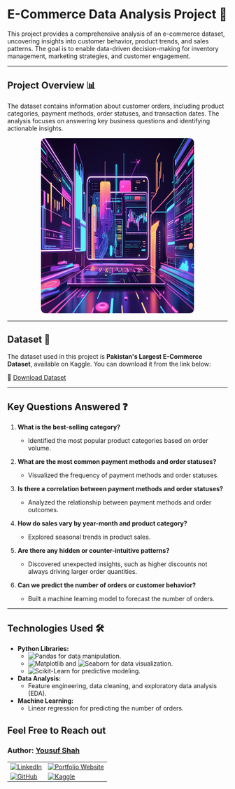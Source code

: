 # E-Commerce Data Analysis Project 🛒

This project provides a comprehensive analysis of an e-commerce dataset, uncovering insights into customer behavior, product trends, and sales patterns. The goal is to enable data-driven decision-making for inventory management, marketing strategies, and customer engagement.

---

## **Project Overview** 📊

The dataset contains information about customer orders, including product categories, payment methods, order statuses, and transaction dates. The analysis focuses on answering key business questions and identifying actionable insights.

<div style="text-align: center;">
    <img src="project_img.jpg" alt="Project Banner" style="width: 100%; max-width: 350px; height:400px; border-radius: 10px;"/>
</div>

---

## **Dataset** 📂

The dataset used in this project is **Pakistan's Largest E-Commerce Dataset**, available on Kaggle. You can download it from the link below:

🔗 [Download Dataset](https://www.kaggle.com/datasets/zusmani/pakistans-largest-ecommerce-dataset)

---

## **Key Questions Answered** ❓

1. **What is the best-selling category?**  
   - Identified the most popular product categories based on order volume.
   
2. **What are the most common payment methods and order statuses?**  
   - Visualized the frequency of payment methods and order statuses.

3. **Is there a correlation between payment methods and order statuses?**  
   - Analyzed the relationship between payment methods and order outcomes.

4. **How do sales vary by year-month and product category?**  
   - Explored seasonal trends in product sales.

5. **Are there any hidden or counter-intuitive patterns?**  
   - Discovered unexpected insights, such as higher discounts not always driving larger order quantities.

6. **Can we predict the number of orders or customer behavior?**  
   - Built a machine learning model to forecast the number of orders.

---

## **Technologies Used** 🛠️

- **Python Libraries:**
  - ![Pandas](https://img.shields.io/badge/Pandas-150458?style=for-the-badge&logo=pandas&logoColor=white) for data manipulation.
  - ![Matplotlib](https://img.shields.io/badge/Matplotlib-11557C?style=for-the-badge&logo=matplotlib&logoColor=white) and ![Seaborn](https://img.shields.io/badge/Seaborn-4C72B0?style=for-the-badge&logo=seaborn&logoColor=white) for data visualization.
  - ![Scikit-Learn](https://img.shields.io/badge/Scikit_Learn-F7931E?style=for-the-badge&logo=scikit-learn&logoColor=white) for predictive modeling.
- **Data Analysis:**
  - Feature engineering, data cleaning, and exploratory data analysis (EDA).
- **Machine Learning:**
  - Linear regression for predicting the number of orders.

 ## **Feel Free to Reach out**

<div class="contact-info">
  <h3 class="section-title">
    <strong>Author:</strong>
    <a href="https://www.linkedin.com/in/yousuf-shah-7ba9492b4/" target="_blank">Yousuf Shah</a>
  </h3>
  <table>
    <tr>
      <td>
        <a href="https://www.linkedin.com/in/yousuf-shah-7ba9492b4/" target="_blank">
          <img src="https://img.shields.io/badge/LinkedIn-Profile-blue?style=for-the-badge&logo=linkedin" alt="LinkedIn" />
        </a>
      </td>
      <td>
        <a href="https://yousfshah.github.io/Portfolio_Website/" target="_blank">
          <img src="https://img.shields.io/badge/Portfolio_Website-Website-blue?style=for-the-badge&logo=link" alt="Portfolio Website" />
        </a>
      </td>
    </tr>
    <tr>
      <td>
        <a href="https://github.com/Yousfshah" target="_blank">
          <img src="https://img.shields.io/badge/GitHub-Profile-green?style=for-the-badge&logo=github" alt="GitHub" />
        </a>
      </td>
      <td>
        <a href="https://www.kaggle.com/yousufshah" target="_blank">
          <img src="https://img.shields.io/badge/Kaggle-Profile-orange?style=for-the-badge&logo=kaggle" alt="Kaggle" />
        </a>
      </td>
    </tr>
  </table>
</div>
